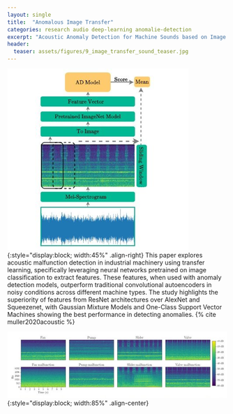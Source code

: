 ```yaml
---
layout: single
title:  "Anomalous Image Transfer"
categories: research audio deep-learning anomalie-detection 
excerpt: "Acoustic Anomaly Detection for Machine Sounds based on Image Transfer Learning"
header:
  teaser: assets/figures/9_image_transfer_sound_teaser.jpg
---
```

![Workflow](\assets\figures\9_image_transfer_sound_workflow.jpg){:style="display:block; width:45%" .align-right}
This paper explores acoustic malfunction detection in industrial machinery using transfer learning, specifically leveraging neural networks pretrained on image classification to extract features. 
These features, when used with anomaly detection models, outperform traditional convolutional autoencoders in noisy conditions across different machine types. The study highlights the superiority of features from ResNet architectures over AlexNet and Squeezenet, with Gaussian Mixture Models and One-Class Support Vector Machines showing the best performance in detecting anomalies.
{% cite muller2020acoustic %}

![Mels](\assets\figures\9_image_transfer_sound_mels.jpg){:style="display:block; width:85%" .align-center}
